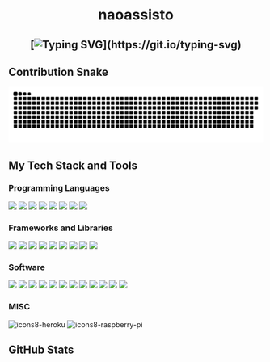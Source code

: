 <h1 align="center">
naoassisto 

  
  <h2 align="center">
    
[![Typing SVG](https://readme-typing-svg.herokuapp.com?duration=3000&center=true&width=450&lines=Welcome+to+my+Github+Page!;I'm+naoassisto.;I'm+a+student+in+Brazil.;I'm+always+expanding+my+tech+stack!)](https://git.io/typing-svg)


## Contribution Snake 
![](https://github.com/joaoalca/joaoalca/raw/output/github-contribution-grid-snake.svg)
## My Tech Stack and Tools

### Programming Languages
<p>
    <img width ='48px' src ='https://cdn.jsdelivr.net/gh/devicons/devicon/icons/html5/html5-original.svg'>
    <img width ='48px' src ='https://cdn.jsdelivr.net/gh/devicons/devicon/icons/css3/css3-original.svg'>
    <img width ='48px' src ='https://cdn.jsdelivr.net/gh/devicons/devicon/icons/python/python-original.svg'>
    <img width ='48px' src ='https://cdn.jsdelivr.net/gh/devicons/devicon/icons/javascript/javascript-original.svg'>
    <img width ='48px' src ='https://cdn.jsdelivr.net/gh/devicons/devicon/icons/typescript/typescript-original.svg'>
    <img width ='48px' src ='https://cdn.jsdelivr.net/gh/devicons/devicon/icons/java/java-original.svg'>
    <img width ='48px' src ='https://cdn.jsdelivr.net/gh/devicons/devicon/icons/kotlin/kotlin-original.svg'>
    <img width ='48px' src ='https://cdn.jsdelivr.net/gh/devicons/devicon/icons/csharp/csharp-original.svg'>
</p>


### Frameworks and Libraries
<p>
    <img width ='48px' src ='https://cdn.jsdelivr.net/gh/devicons/devicon/icons/nodejs/nodejs-original.svg'>
    <img width ='48px' src ='https://cdn.jsdelivr.net/gh/devicons/devicon/icons/jest/jest-plain.svg'>
    <img width ='48px' src ='https://cdn.jsdelivr.net/gh/devicons/devicon/icons/nestjs/nestjs-plain.svg'>
    <img width ='48px' src ='https://cdn.jsdelivr.net/gh/devicons/devicon/icons/nextjs/nextjs-original.svg'>
    <img width ='48px' src ='https://cdn.jsdelivr.net/gh/devicons/devicon/icons/go/go-original.svg'>
    <img width ='48px' src ='https://cdn.jsdelivr.net/gh/devicons/devicon/icons/angularjs/angularjs-original.svg'>
    <img width ='48px' src ='https://cdn.jsdelivr.net/gh/devicons/devicon/icons/react/react-original.svg'>
    <img width ='48px' src ='https://cdn.jsdelivr.net/gh/devicons/devicon/icons/cypress/cypress-plain.svg'>
    <img width ='48px' src ='https://cdn.jsdelivr.net/gh/devicons/devicon/icons/prisma/prisma-original.svg'>
</p>

### Software
<p>
    <img width ='48px' src ='https://cdn.jsdelivr.net/gh/devicons/devicon/icons/apachekafka/apachekafka-original.svg'>
    <img width ='48px' src ='https://cdn.jsdelivr.net/gh/devicons/devicon/icons/docker/docker-original.svg'>
    <img width ='48px' src ='https://cdn.jsdelivr.net/gh/devicons/devicon/icons/postman/postman-original.svg'>
    <img width ='48px' src ='https://cdn.jsdelivr.net/gh/devicons/devicon/icons/metasploit/metasploit-original.svg'>
    <img width ='48px' src ='https://cdn.jsdelivr.net/gh/devicons/devicon/icons/sqlalchemy/sqlalchemy-original.svg'>
    <img width ='48px' src ='https://cdn.jsdelivr.net/gh/devicons/devicon/icons/postgresql/postgresql-original.svg'>
    <img width ='48px' src ='https://cdn.jsdelivr.net/gh/devicons/devicon/icons/amazonwebservices/amazonwebservices-original.svg'>
    <img width ='48px' src ='https://cdn.jsdelivr.net/gh/devicons/devicon/icons/amazonec2/amazonec2-original.svg'>
    <img width ='48px' src ='https://cdn.jsdelivr.net/gh/devicons/devicon/icons/amazons3/amazons3-original.svg'>
    <img width ='48px' src ='https://cdn.jsdelivr.net/gh/devicons/devicon/icons/amazonrds/amazonrds-original.svg'>
    <img width ='48px' src ='https://cdn.jsdelivr.net/gh/devicons/devicon/icons/amazonlambda/amazonlambda-original.svg'>
    <img width ='48px' src ='https://cdn.jsdelivr.net/gh/devicons/devicon/icons/sonarqube/sonarqube-original.svg'>
</p>



### MISC

<p>
	
![icons8-heroku](https://user-images.githubusercontent.com/76852813/172721998-708f82d2-e288-462e-a2fd-2ee471036151.svg)
![icons8-raspberry-pi](https://user-images.githubusercontent.com/76852813/172732112-5119f3f5-16f0-4ddb-aa32-1926cb9f56a8.svg)





	
## GitHub Stats


<!-- |                                                                     My Stats                                                                     |
|:------------------------------------------------------------------------------------------------------------------------------------------------------:|
| ![My Github Graph](https://activity-graph.herokuapp.com/graph?username=naoassisto&theme=react-dark&hide_border=true&area=true) |
| ![My Github Stats](https://github-readme-stats.vercel.app/api?username=naoassisto&show_icons=true&theme=algolia)              | 
| ![My GitHub Streak](https://github-readme-streak-stats.herokuapp.com/?user=naoassisto&theme=algolia)                    | 
    

|                                                                                                      My Stars                                                                                                       |                                                           Top Languages                                                           |      
|:-------------------------------------------------------------------------------------------------------------------------------------------------------------------------------------------------------------------------:|:---------------------------------------------------------------------------------------------------------------------------------:|
| ![Github Stars](https://github-readme-stats.vercel.app/api?username=naoassisto&show_icons=true&locale=en&count_private=true&hide_rank=true&custom_title=My%20GitHub%20Stats&disable_animations=false&theme=algolia)| ![Top Langs](https://github-readme-stats.vercel.app/api/top-langs/?username=naoassisto&langs_count=8&theme=algolia)
	
![](https://komarev.com/ghpvc/?username=naoassisto&style=flat-square)

###### Some icons courtesy of [icons8](https://icons8.com/)

 -->
